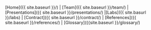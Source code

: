 <link rel="stylesheet" href="{{ '/assets/css/custom.css' | relative_url }}">


[Home]({{ site.baseurl }}/) | [Team]({{ site.baseurl }}/team/) | [Presentations]({{ site.baseurl }}/presentations/) |[Labs]({{ site.basurl }}/labs) | [Contract]({{ site.baseurl }}/contract/) | [References]({{ site.baseurl }}/references/) | [Glossary]({{site.baseurl }}/glossary/)